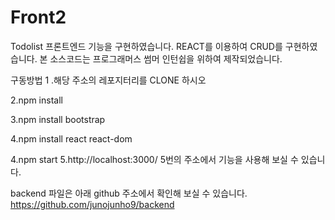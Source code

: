 # Front2

Todolist 프론트엔드 기능을 구현하였습니다. 
REACT를 이용하여 CRUD를 구현하였습니다. 본 소스코드는 프로그래머스 썸머 인턴쉽을 위하여 제작되었습니다.

구동방법 1
.해당 주소의 레포지터리를 CLONE 하시오 


2.npm install 

3.npm install bootstrap

4.npm install react react-dom

4.npm start 
5.http://localhost:3000/ 
5번의 주소에서 기능을 사용해 보실 수 있습니다.


backend 파일은 아래 github 주소에서 확인해 보실 수 있습니다.
https://github.com/junojunho9/backend

